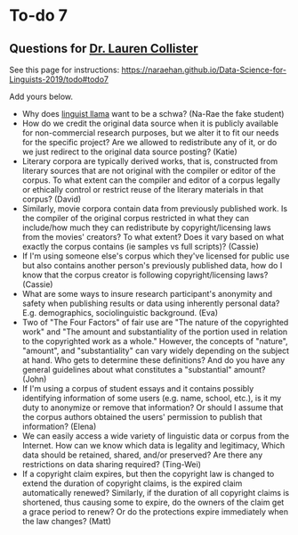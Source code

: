 # To-do 7
## Questions for [Dr. Lauren Collister](https://openaccess.pitt.edu/node/33)

See this page for instructions:
<https://naraehan.github.io/Data-Science-for-Linguists-2019/todo#todo7>

Add yours below.


- Why does [linguist llama](http://lingllama.tumblr.com/) want to be a schwa? (Na-Rae the fake student)
- How do we credit the original data source when it is publicly available for non-commercial research purposes, but we alter it to fit our needs for the specific project? Are we allowed to redistribute any of it, or do we just redirect to the original data source posting? (Katie)
- Literary corpora are typically derived works, that is, constructed from literary sources that are not original with the compiler or editor of the corpus. To what extent can the compiler and editor of a corpus legally or ethically control or restrict reuse of the literary materials in that corpus? (David)
- Similarly, movie corpora contain data from previously published work. Is the compiler of the original corpus restricted in what they can include/how much they
can redistribute by copyright/licensing laws from the movies' creators? To what extent? Does it vary based on what exactly the corpus contains (ie samples vs full scripts)? (Cassie)
- If I'm using someone else's corpus which they've licensed for public use but also contains another person's previously published data, how do I know that the
corpus creator is following copyright/licensing laws? (Cassie)
- What are some ways to insure research participant's anonymity and safety when publishing results or data using inherently personal data? E.g. demographics,
sociolinguistic background. (Eva)
- Two of "The Four Factors" of fair use are "The nature of the
copyrighted work" and "The amount and substantiality of the portion used
in relation to the copyrighted work as a whole." However, the concepts
of "nature", "amount", and "substantiality" can vary widely depending on
the subject at hand. Who gets to determine these definitions? And do you
have any general guidelines about what constitutes a "substantial"
amount? (John)
- If I'm using a corpus of student essays and it contains possibly identifying information of some users (e.g. name, school, etc.), is it my duty to anonymize or remove that information? Or should I assume that the corpus authors obtained the users' permission to publish that information? (Elena)
- We can easily access a wide variety of linguistic data or corpus from the Internet. How can we know which data is legality and legitimacy, Which data should be retained, shared, and/or preserved? Are there any restrictions on data sharing required? (Ting-Wei)
- If a copyright claim expires, but then the copyright law is changed to extend the duration of copyright claims, is the expired claim automatically renewed? Similarly, if the duration of all copyright claims is shortened, thus causing some to expire, do the owners of the claim get a grace period to renew? Or do the protections expire immediately when the law changes? (Matt)